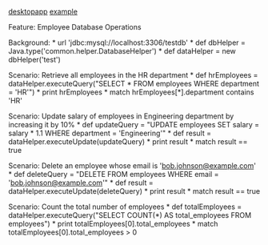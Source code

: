 [desktopapp](https://github.com/karatelabs/karate/blob/master/karate-robot/src/test/java/robot/core/wordpad.feature)
[example](https://github.com/karatelabs/karate-examples)


Feature: Employee Database Operations

  Background:
    * url 'jdbc:mysql://localhost:3306/testdb'
    * def dbHelper = Java.type('common.helper.DatabaseHelper')
    * def dataHelper = new dbHelper('test')

  Scenario: Retrieve all employees in the HR department
    * def hrEmployees = dataHelper.executeQuery("SELECT * FROM employees WHERE department = 'HR'")
    * print hrEmployees
    * match hrEmployees[*].department contains 'HR'

  Scenario: Update salary of employees in Engineering department by increasing it by 10%
    * def updateQuery = "UPDATE employees SET salary = salary * 1.1 WHERE department = 'Engineering'"
    * def result = dataHelper.executeUpdate(updateQuery)
    * print result
    * match result == true

  Scenario: Delete an employee whose email is 'bob.johnson@example.com'
    * def deleteQuery = "DELETE FROM employees WHERE email = 'bob.johnson@example.com'"
    * def result = dataHelper.executeUpdate(deleteQuery)
    * print result
    * match result == true

  Scenario: Count the total number of employees
    * def totalEmployees = dataHelper.executeQuery("SELECT COUNT(*) AS total_employees FROM employees")
    * print totalEmployees[0].total_employees
    * match totalEmployees[0].total_employees > 0
